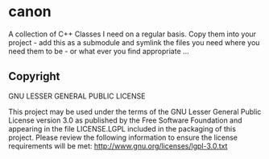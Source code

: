 # canon

A collection of C++ Classes I need on a regular basis. Copy them into your
project - add this as a submodule and symlink the files you need where you need
them to be - or what ever you find appropriate ...

## Copyright

GNU LESSER GENERAL PUBLIC LICENSE

This project may be used under the terms of the GNU Lesser General
Public License version 3.0 as published by the
Free Software Foundation and appearing in the file LICENSE.LGPL
included in the packaging of this project.  Please review the
following information to ensure the license requirements will
be met: http://www.gnu.org/licenses/lgpl-3.0.txt
